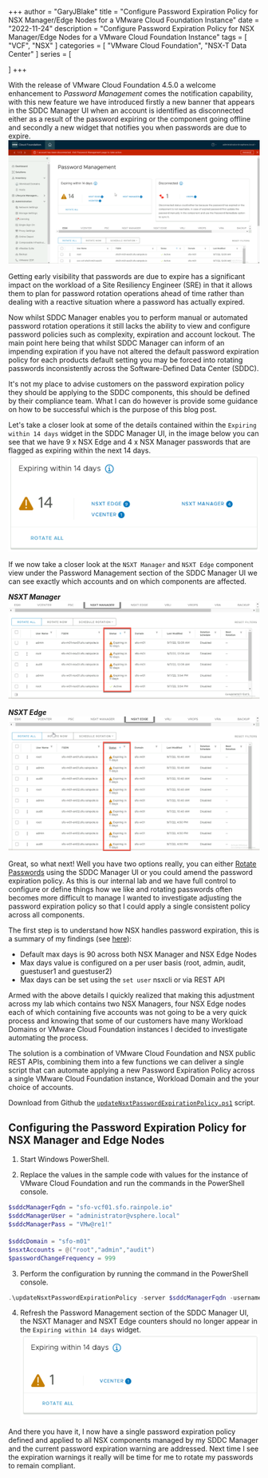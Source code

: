 +++
author = "GaryJBlake"
title = "Configure Password Expiration Policy for NSX Manager/Edge Nodes for a VMware Cloud Foundation Instance"
date = "2022-11-24"
description = "Configure Password Expiration Policy for NSX Manager/Edge Nodes for a VMware Cloud Foundation Instance"
tags = [
    "VCF",
    "NSX"
]
categories = [
    "VMware Cloud Foundation",
    "NSX-T Data Center"
]
series = [

]
+++

With the release of VMware Cloud Foundation 4.5.0 a welcome enhancement to *Password Management* comes the notification capability, with this new feature we have introduced firstly a new banner that appears in the SDDC Manager UI when an account is identified as disconnected either as a result of the password expiring or the component going offline and secondly a new widget that notifies you when passwords are due to expire.
![](/post/vcf/vcf-password-notifications.png)

Getting early visibility that passwords are due to expire has a significant impact on the workload of a Site Resiliency Engineer (SRE) in that it allows them to plan for password rotation operations ahead of time rather than dealing with a reactive situation where a password has actually expired.

Now whilst SDDC Manager enables you to perform manual or automated password rotation operations it still lacks the ability to view and configure password policies such as complexity, expiration and account lockout. The main point here being that whilst SDDC Manager can inform of an impending expiration if you have not altered the default password expiration policy for each products default setting you may be forced into rotating passwords inconsistently across the Software-Defined Data Center (SDDC).

It's not my place to advise customers on the password expiration policy they should be applying to the SDDC components, this should be defined by their compliance team. What I can do however is provide some guidance on how to be successful which is the purpose of this blog post.

Let's take a closer look at some of the details contained within the `Expiring within 14 days` widget in the SDDC Manager UI, in the image below you can see that we have 9 x NSX Edge and 4 x NSX Manager passwords that are flagged as expiring within the next 14 days.
![](/post/vcf/vcf-expiring-widget.png)

If we now take a closer look at the `NSXT Manager` and `NSXT Edge` component view under the Password Management section of the SDDC Manager UI we can see exactly which accounts and on which components are affected.

***NSXT Manager***
![](/post/vcf/vcf-expiring-nsx-manager.png)

***NSXT Edge***
![](/post/vcf/vcf-expiring-nsx-edge.png)

Great, so what next! Well you have two options really, you can either [Rotate Passwords](https://docs-staging.vmware.com/en/VMware-Cloud-Foundation/4.5/vcf-admin/GUID-28D29FFA-2D81-4781-AD79-85697497D45B.html) using the SDDC Manager UI or you could amend the password expiration policy. As this is our internal lab and we have full control to configure or define things how we like and rotating passwords often becomes more difficult to manage I wanted to investigate adjusting the password expiration policy so that I could apply a single consistent policy across all components.

The first step is to understand how NSX handles password expiration, this is a summary of my findings (see [here](https://docs.vmware.com/en/VMware-NSX-T-Data-Center/3.2/installation/GUID-89E9BD91-6FD4-481A-A76F-7A20DB5B916C.html)):

* Default max days is 90 across both NSX Manager and NSX Edge Nodes
* Max days value is configured on a per user basis (root, admin, audit, guestuser1 and guestuser2)
* Max days can be set using the `set user` nsxcli or via REST API

Armed with the above details I quickly realized that making this adjustment across my lab which contains two NSX Managers, four NSX Edge nodes each of which containing five accounts was not going to be a very quick process and knowing that some of our customers have many Workload Domains or VMware Cloud Foundation instances I decided to investigate automating the process.

The solution is a combination of VMware Cloud Foundation and NSX public REST APIs, combining them into a few functions we can deliver a single script that can automate applying a new Password Expiration Policy across a single VMware Cloud Foundation instance, Workload Domain and the your choice of accounts.

Download from Github the [`updateNsxtPasswordExpirationPolicy.ps1`](https://github.com/GaryJBlake/my-cloudy-world-scripts/blob/main/PowerShell/vcf/scripts/updateNsxtPasswordExpirationPolicy.ps1) script.

## Configuring the Password Expiration Policy for NSX Manager and Edge Nodes

1. Start Windows PowerShell.

2. Replace the values in the sample code with values for the instance of VMware Cloud Foundation and run the commands in the PowerShell console.

``` powershell
$sddcManagerFqdn = "sfo-vcf01.sfo.rainpole.io"
$sddcManagerUser = "administrator@vsphere.local"
$sddcManagerPass = "VMw@re1!"

$sddcDomain = "sfo-m01"
$nsxtAccounts = @("root","admin","audit")
$passwordChangeFrequency = 999
```

3. Perform the configuration by running the command in the PowerShell console.

``` powershell
.\updateNsxtPasswordExpirationPolicy -server $sddcManagerFqdn -username $sddcManagerUser -password $sddcManagerPass -nsxtAccounts $nsxtAccounts -passwordChangeFrequency $passwordChangeFrequency
```

4. Refresh the Password Management section of the SDDC Manager UI, the NSXT Manager and NSXT Edge counters should no longer appear in the `Expiring within 14 days` widget.
![](/post/vcf/vcf-active-widgit.png)

And there you have it, I now have a single password expiration policy defined and applied to all NSX components managed by my SDDC Manager and the current password expiration warning are addressed. Next time I see the expiration warnings it really will be time for me to rotate my passwords to remain compliant.
